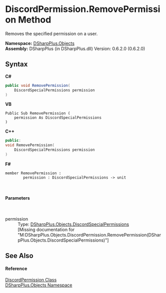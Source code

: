 # DiscordPermission.RemovePermission Method 
 

Removes the specified permission on a user.

**Namespace:**&nbsp;<a href="b70db947-75ff-488f-5245-350c6ca1e522">DSharpPlus.Objects</a><br />**Assembly:**&nbsp;DSharpPlus (in DSharpPlus.dll) Version: 0.6.2.0 (0.6.2.0)

## Syntax

**C#**<br />
``` C#
public void RemovePermission(
	DiscordSpecialPermissions permission
)
```

**VB**<br />
``` VB
Public Sub RemovePermission ( 
	permission As DiscordSpecialPermissions
)
```

**C++**<br />
``` C++
public:
void RemovePermission(
	DiscordSpecialPermissions permission
)
```

**F#**<br />
``` F#
member RemovePermission : 
        permission : DiscordSpecialPermissions -> unit 

```

<br />

#### Parameters
&nbsp;<dl><dt>permission</dt><dd>Type: <a href="1f4f81a5-6b31-1e8e-fa77-750bec188d59">DSharpPlus.Objects.DiscordSpecialPermissions</a><br />\[Missing <param name="permission"/> documentation for "M:DSharpPlus.Objects.DiscordPermission.RemovePermission(DSharpPlus.Objects.DiscordSpecialPermissions)"\]</dd></dl>

## See Also


#### Reference
<a href="d038f6bf-0e05-bcda-ed23-1e539ec4681b">DiscordPermission Class</a><br /><a href="b70db947-75ff-488f-5245-350c6ca1e522">DSharpPlus.Objects Namespace</a><br />